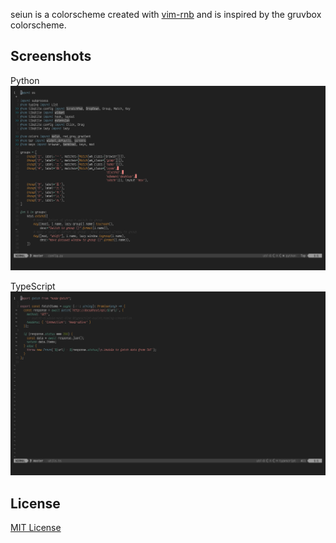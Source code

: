 seiun is a colorscheme created with [vim-rnb]() and is inspired by the gruvbox colorscheme.

Screenshots
---

Python
![python](./img/python-preview.png)

TypeScript
![typescript](./img/js-preview.png)

License
---
[MIT License](https://mit-license.kcak11.com/)
